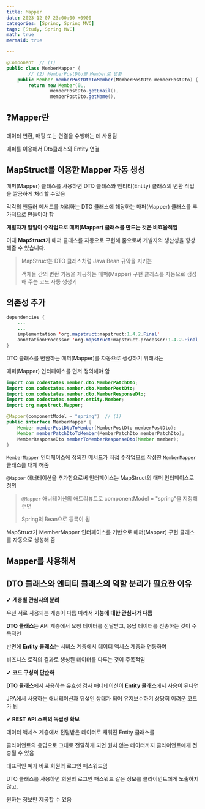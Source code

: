 ```yaml
---
title: Mapper
date: 2023-12-07 23:00:00 +0900
categories: [Spring, Spring MVC]
tags: [Study, Spring MVC]
math: true
mermaid: true

---
```


```java
@Component  // (1)
public class MemberMapper {
		// (2) MemberPostDto를 Member로 변환
    public Member memberPostDtoToMember(MemberPostDto memberPostDto) {
        return new Member(0L,
                memberPostDto.getEmail(),
                memberPostDto.getName(),

```

## ❓Mapper란

데이터 변환, 매핑 또는 연결을 수행하는 데 사용됨

매퍼를 이용해서 Dto클래스와 Entity 연결

## **MapStruct를 이용한 Mapper 자동 생성**

매퍼(Mapper) 클래스를 사용하면 DTO 클래스와 엔티티(Entity) 클래스의 변환 작업을 깔끔하게 처리할 수있음

각각의 핸들러 메서드를 처리하는 DTO 클래스에 해당하는 매퍼(Mapper) 클래스를 추가적으로 만들어야 함

**개발자가 일일이 수작업으로 매퍼(Mapper) 클래스를 만드는 것은 비효율적임**

이때 **MapStruct**가 매퍼 클래스를 자동으로 구현해 줌으로써 개발자의 생산성을 향상해줄 수 있습니다.

> MapStruct는 DTO 클래스처럼 Java Bean 규약을 지키는
> 
> 
> 객체들 간의 변환 기능을 제공하는 매퍼(Mapper) 구현 클래스를 자동으로 생성해 주는 코드 자동 생성기
> 

## 의존성 추가

```java
dependencies {
	...
	...
	implementation 'org.mapstruct:mapstruct:1.4.2.Final'
	annotationProcessor 'org.mapstruct:mapstruct-processor:1.4.2.Final'
}
```

DTO 클래스를 변환하는 매퍼(Mapper)를 자동으로 생성하기 위해서는 

매퍼(Mapper) 인터페이스를 먼저 정의해야 함

```java
import com.codestates.member.dto.MemberPatchDto;
import com.codestates.member.dto.MemberPostDto;
import com.codestates.member.dto.MemberResponseDto;
import com.codestates.member.entity.Member;
import org.mapstruct.Mapper;

@Mapper(componentModel = "spring")  // (1)
public interface MemberMapper {
    Member memberPostDtoToMember(MemberPostDto memberPostDto);
    Member memberPatchDtoToMember(MemberPatchDto memberPatchDto);
    MemberResponseDto memberToMemberResponseDto(Member member);
}
```

`MemberMapper` 인터페이스에 정의한 메서드가 직접 수작업으로 작성한 `MemberMapper` 클래스를 대체 해줌

`@Mapper` 애너테이션을 추가함으로써 인터페이스는 MapStruct의 매퍼 인터페이스로 정의

> `@Mapper` 애너테이션의 애트리뷰트로 componentModel = "spring"을 지정해 주면
> 
> 
> Spring의 Bean으로 등록이 됨
> 

 MapStruct가  MemberMapper 인터페이스를 기반으로 매퍼(Mapper) 구현 클래스를 자동으로 생성해 줌

## Mapper를 사용해서

## **DTO 클래스와 엔티티 클래스의 역할 분리가 필요한 이유**

✔ **계층별 관심사의 분리**

우선 서로 사용되는 계층이 다름 따라서 **기능에 대한 관심사가 다름**

**DTO 클래스**는 API 계층에서 요청 데이터를 전달받고, 응답 데이터를 전송하는 것이 주 목적인 

반면에 **Entity 클래스**는 서비스 계층에서 데이터 액세스 계층과 연동하여 

비즈니스 로직의 결과로 생성된 데이터를 다루는 것이 주목적임

✔ **코드 구성의 단순화**

**DTO 클래스**에서 사용하는 유효성 검사 애너테이션이 **Entity 클래스**에서 사용이 된다면 

JPA에서 사용하는 애너테이션과 뒤섞인 상태가 되어 유지보수하기 상당히 어려운 코드가 됨

**✔ REST API 스펙의 독립성 확보**

데이터 액세스 계층에서 전달받은 데이터로 채워진 Entity 클래스를 

클라이언트의 응답으로 그대로 전달하게 되면 원치 않는 데이터까지 클라이언트에게 전송될 수 있음

대표적인 예가 바로 회원의 로그인 패스워드임

DTO 클래스를 사용하면 회원의 로그인 패스워드 같은 정보를 클라이언트에게 노출하지 않고, 

원하는 정보만 제공할 수 있음